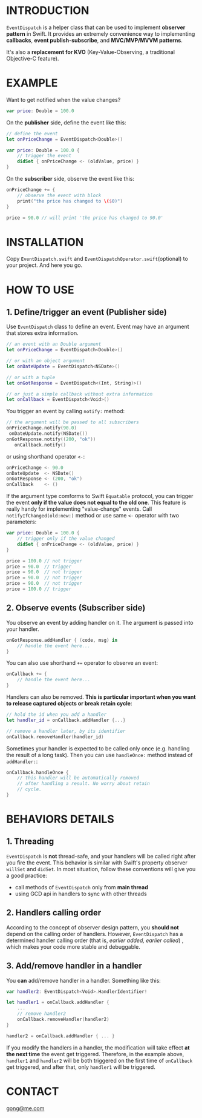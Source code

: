 # INTRODUCTION

`EventDispatch` is a helper class that can be used to implement **observer pattern** in Swift. It provides an extremely convenience way to implementing **callbacks**, **event publish-subscribe**, and **MVC/MVP/MVVM patterns**.

It's also a **replacement for KVO** (Key-Value-Observing, a traditional Objective-C feature).

# EXAMPLE

Want to get notified when the value changes?

```swift
var price: Double = 100.0
```

On the **publisher** side, define the event like this:

```swift
// define the event
let onPriceChange = EventDispatch<Double>()

var price: Double = 100.0 {
    // trigger the event
    didSet { onPriceChange <- (oldValue, price) }
}
```

On the **subscriber** side, observe the event like this:

```swift
onPriceChange += {
    // observe the event with block
    print("the price has changed to \($0)")
}

price = 90.0 // will print 'the price has changed to 90.0'
```

# INSTALLATION

Copy `EventDispatch.swift` and `EventDispatchOperator.swift`(optional) to your project. And here you go.

# HOW TO USE

## 1. Define/trigger an event (Publisher side)

Use `EventDispatch` class to define an event. Event may have an argument that stores extra information.

```swift
// an event with an Double argument
let onPriceChange = EventDispatch<Double>()

// or with an object argument
let onDateUpdate = EventDispatch<NSDate>()

// or with a tuple
let onGotResponse = EventDispatch<(Int, String)>()

// or just a simple callback without extra information
let onCallback = EventDispatch<Void>()

```

You trigger an event by calling `notify:` method:

```swift
// the argument will be passed to all subscribers
onPriceChange.notify(90.0)
 onDateUpdate.notify(NSDate())
onGotResponse.notify((200, "ok"))
   onCallback.notify()
```

or using shorthand operator `<-`:

```swift
onPriceChange <- 90.0
onDateUpdate  <- NSDate()
onGotResponse <- (200, "ok")
onCallback    <- ()
```

If the argument type comforms to Swift `Equatable` protocol, you can trigger the event **only if the value does not equal to the old one**. This feature is really handy for implementing "value-change" events. Call `notifyIfChanged(old:new:)` method or use same `<-` operator with two parameters:

```swift
var price: Double = 100.0 {
    // trigger only if the value changed
    didSet { onPriceChange <- (oldValue, price) }
}

price = 100.0 // not trigger
price = 90.0  // trigger
price = 90.0  // not trigger
price = 90.0  // not trigger
price = 90.0  // not trigger
price = 100.0 // trigger
```

## 2. Observe events (Subscriber side)

You observe an event by adding handler on it. The argument is passed into your handler.

```swift
onGotResponse.addHandler { (code, msg) in
    // handle the event here...
}
```

You can also use shorthand `+=` operator to observe an event:

```swift
onCallback += {
    // handle the event here...
}
```

Handlers can also be removed. **This is particular important when you want to release captured objects or break retain cycle**:

```swift
// hold the id when you add a handler
let handler_id = onCallback.addHandler {...}

// remove a handler later, by its identifier
onCallback.removeHandler(handler_id)
```

Sometimes your handler is expected to be called only once (e.g. handling the result of a long task). Then you can use `handleOnce:` method instead of `addHandler:`:

```swift
onCallback.handleOnce {
    // this handler will be automatically removed
    // after handling a result. No worry about retain
    // cycle.
}
```

# BEHAVIORS DETAILS

## 1. Threading

`EventDispatch` is **not** thread-safe, and your handlers will be called right after you fire the event. This behavior is similar with Swift's property observer `willSet` and `didSet`. In most situation, follow these conventions will give you a good practice:

- call methods of `EventDispatch` only from **main thread**
- using GCD api in handlers to sync with other threads

## 2. Handlers calling order

According to the concept of observer design pattern, you **should not** depend on the calling order of handlers. However, `EventDispatch` has a determined handler calling order (that is, *earlier added, earlier called*) , which makes your code more stable and debuggable.

## 3. Add/remove handler in a handler

You **can** add/remove handler in a handler. Something like this:

```swift
var handler2: EventDispatch<Void>.HandlerIdentifier!

let handler1 = onCallback.addHandler {
    ...
    // remove handler2
    onCallback.removeHandler(handler2)
}

handler2 = onCallback.addHandler { ... }
```

If you modify the handlers in a handler, the modification will take effect **at the next time** the event get triggered. Therefore, in the example above, `handler1` and `handler2` will be both triggered on the first time of `onCallback` get triggered, and after that, only `handler1` will be triggered.

# CONTACT

gong@me.com
